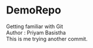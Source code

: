 # DemoRepo
Getting familiar with Git
<br>
Author : Priyam Basistha
<br>
This is me trying another commit.

